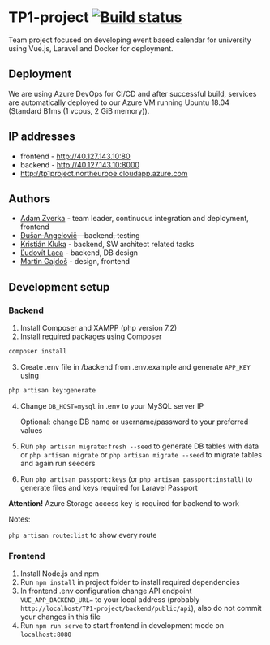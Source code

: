 # TP1-project [![Build status](https://dev.azure.com/adamzv/TP1-project/_apis/build/status/TP1-project-CI)](https://dev.azure.com/adamzv/TP1-project/_build/latest?definitionId=3)

Team project focused on developing event based calendar for university using Vue.js, Laravel and Docker for deployment.

## Deployment

We are using Azure DevOps for CI/CD and after successful build, services are automatically deployed to our Azure VM running Ubuntu 18.04 (Standard B1ms (1 vcpus, 2 GiB memory)).

## IP addresses

- frontend - http://40.127.143.10:80
- backend - http://40.127.143.10:8000
- http://tp1project.northeurope.cloudapp.azure.com

## Authors

- [Adam Zverka](https://github.com/adamzv) - team leader, continuous integration and deployment, frontend
- ~~[Dušan Angelovič](https://github.com/AngelovicD) - backend, testing~~
- [Kristián Kluka](https://github.com/kristiankluka) - backend, SW architect related tasks
- [Ľudovít Laca](https://github.com/Ludovit-Laca) - backend, DB design
- [Martin Gajdoš](https://github.com/martingajdos) - design, frontend

## Development setup

### Backend

1) Install Composer and XAMPP (php version 7.2)
2) Install required packages using Composer
```bash
composer install
```
3) Create .env file in /backend from .env.example and generate `APP_KEY` using
```bash
php artisan key:generate
``` 
4) Change `DB_HOST=mysql` in .env to your MySQL server IP

    Optional: change DB name or username/password to your preferred values

5) Run `php artisan migrate:fresh --seed` to generate DB tables with data or `php artisan migrate` or `php artisan migrate --seed` to migrate tables and again run seeders

6) Run `php artisan passport:keys` (or `php artisan passport:install`) to generate files and keys required for Laravel Passport

**Attention!** Azure Storage access key is required for backend to work 

Notes:

`php artisan route:list` to show every route 

### Frontend

1) Install Node.js and npm
2) Run `npm install` in project folder to install required dependencies
3) In frontend .env configuration change API endpoint `VUE_APP_BACKEND_URL=` to your local address (probably `http://localhost/TP1-project/backend/public/api`), also do not commit your changes in this file 
4) Run `npm run serve` to start frontend in development mode on `localhost:8080`